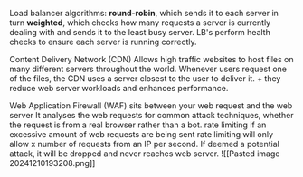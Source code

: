 Load balancer algorithms: 
	**round-robin**, which sends it to each server in turn
	**weighted**, which checks how many requests a server is currently dealing with and sends it to the least busy server.
LB's perform health checks to ensure each server is running correctly. 

Content Delivery Network (CDN) 
	Allows high traffic websites to host files on many different servers throughout the world. Whenever users request one of the files, the CDN uses a server closest to the user to deliver it. 
	+ they reduce web server workloads and enhances performance. 

Web Application Firewall (WAF)
	sits between your web request and the web server
	It analyses the web requests for common attack techniques, whether the request is from a real browser rather than a bot. 
	rate limiting 
		 if an excessive amount of web requests are being sent rate limiting will only allow x number of requests from an IP per second. 
		 If deemed a potential attack, it will be dropped and never reaches web server.
	![[Pasted image 20241210193208.png]]
	